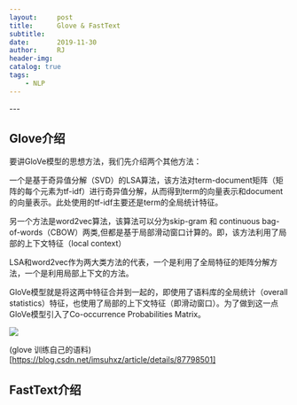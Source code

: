 ```yaml
---
layout:     post
title:      Glove & FastText
subtitle:   
date:       2019-11-30
author:     RJ
header-img: 
catalog: true
tags:
    - NLP
---
```

<p id = "build"></p>
---

## Glove介绍
要讲GloVe模型的思想方法，我们先介绍两个其他方法：

一个是基于奇异值分解（SVD）的LSA算法，该方法对term-document矩阵（矩阵的每个元素为tf-idf）进行奇异值分解，从而得到term的向量表示和document的向量表示。此处使用的tf-idf主要还是term的全局统计特征。

另一个方法是word2vec算法，该算法可以分为skip-gram 和 continuous bag-of-words（CBOW）两类,但都是基于局部滑动窗口计算的。即，该方法利用了局部的上下文特征（local context）

LSA和word2vec作为两大类方法的代表，一个是利用了全局特征的矩阵分解方法，一个是利用局部上下文的方法。

GloVe模型就是将这两中特征合并到一起的，即使用了语料库的全局统计（overall statistics）特征，也使用了局部的上下文特征（即滑动窗口）。为了做到这一点GloVe模型引入了Co-occurrence Probabilities Matrix。

![](https://raw.githubusercontent.com/rejae/rejae.github.io/master/img/20191130gloveexaminaion.jpg)

(glove 训练自己的语料)[https://blog.csdn.net/imsuhxz/article/details/87798501]




## FastText介绍
